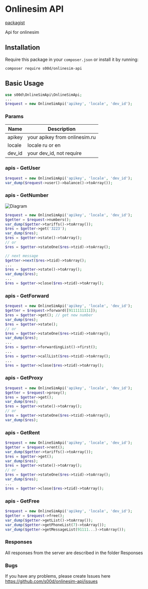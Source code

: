 # Onlinesim API

[packagist](https://packagist.org/packages/s00d/onlinesim-api)

Api for onlinesim

## Installation

Require this package in your `composer.json` or install it by running:
```
composer require s00d/onlinesim-api
```

## Basic Usage

```php
use s00d\OnlineSimApi\OnlineSimApi;
...
$request = new OnlineSimApi('apikey', 'locale', 'dev_id');
```
### Params

Name | Description
| ----------------- | ------------ |
apikey | your apikey from onlinesim.ru
locale | locale ru or en
dev_id | your dev_id, not require

### apis - GetUser
```php
$request = new OnlineSimApi('apikey', 'locale', 'dev_id');
var_dump($request->user()->balance()->toArray());
```

### apis - GetNumber

![Diagram](https://raw.githubusercontent.com/s00d/onlinesim-api/master/Diagrams/GetNumber.png "Logo Title Text 1")

```php
$request = new OnlineSimApi('apikey', 'locale', 'dev_id');
$getter = $request->numbers();
var_dump($getter->tariffs()->toArray());
$res = $getter->get('3223');
var_dump($res);
$res = $getter->state()->toArray();
// or
$res = $getter->stateOne($res->tzid)->toArray();

// next message
$getter->next($res->tzid)->toArray();
...
$res = $getter->state()->toArray();
var_dump($res);
...
$res = $getter->close($res->tzid)->toArray();

```

### apis - GetForward
```php
$request = new OnlineSimApi('apikey', 'locale', 'dev_id');
$getter = $request->forward([9111111111]);
$res = $getter->get(); // get new number
var_dump($res);
$res = $getter->state();
// or 
$res = $getter->stateOne($res->tzid)->toArray();
var_dump($res);
...
$res = $getter->forwardingList()->first();
...
$res = $getter->callList($res->tzid)->toArray();
...
$res = $getter->close($res->tzid)->toArray();
```

### apis - GetProxy
```php
$request = new OnlineSimApi('apikey', 'locale', 'dev_id');
$getter = $request->proxy();
$res = $getter->get();
var_dump($res);
$res = $getter->state()->toArray();
// or 
$res = $getter->stateOne($res->tzid)->toArray();
var_dump($res);
```

### apis - GetRent
```php
$request = new OnlineSimApi('apikey', 'locale', 'dev_id');
$getter = $request->rent();
var_dump($getter->tariffs()->toArray());
$res = $getter->get();
var_dump($res);
$res = $getter->state()->toArray();
// or 
$res = $getter->stateOne($res->tzid)->toArray();
var_dump($res);
...
$res = $getter->close($res->tzid)->toArray();
```

### apis - GetFree
```php
$request = new OnlineSimApi('apikey', 'locale', 'dev_id');
$getter = $request->free();
var_dump($getter->getList()->toArray());
var_dump($getter->getPhoneList(7)->toArray());
var_dump($getter->getMessageList(91111...)->toArray());
```


### Responses

All responses from the server are described in the folder Responses

### Bugs

If you have any problems, please create Issues here 
https://github.com/s00d/onlinesim-api/issues
